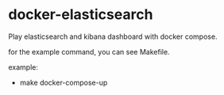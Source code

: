 # docker-elasticsearch

Play elasticsearch and kibana dashboard with docker compose.

for the example command, you can see Makefile.

example:

  - make docker-compose-up
